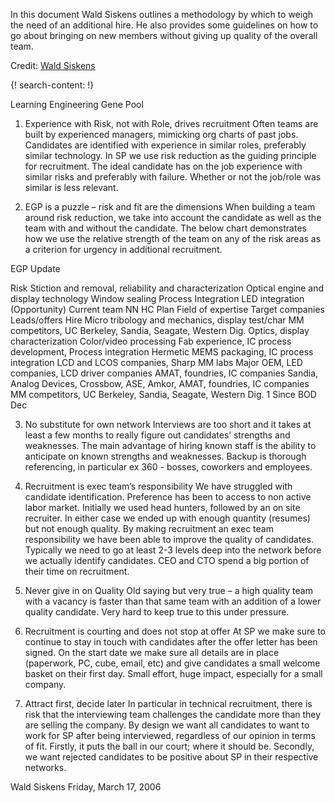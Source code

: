
In this document Wald Siskens outlines a methodology by which to weigh the need of an additional hire. He also provides some guidelines on how to go about bringing on new members without giving up quality of the overall team. 

Credit: [Wald Siskens](https://www.linkedin.com/in/wald-siskens-ph-d-33a2821/)


{! search-content: !}

Learning Engineering Gene Pool

1. Experience with Risk, not with Role, drives recruitment
Often teams are built by experienced managers, mimicking org charts of past jobs. Candidates are identified with experience in similar roles, preferably similar technology. In SP we use risk reduction as the guiding principle for recruitment. The ideal candidate has on the job experience with similar risks and preferably with failure. Whether or not the job/role was similar is less relevant.

2. EGP is a puzzle – risk and fit are the dimensions
When building a team around risk reduction, we take into account the candidate as well as the team with and without the candidate. The below chart demonstrates how we use the relative strength of the team on any of the risk areas as a criterion for urgency in additional recruitment. 

EGP Update

Risk
Stiction and removal, reliability and characterization
Optical engine and display technology
Window sealing
Process Integration
LED integration (Opportunity)
Current team
NN
HC Plan 
Field of expertise 
Target companies
Leads/offers
Hire
Micro tribology and mechanics, display test/char
MM competitors, UC Berkeley, Sandia, Seagate, Western Dig.
Optics, display characterization
Color/video processing
Fab experience, IC process development, Process integration
Hermetic MEMS packaging, IC process integration
LCD and LCOS companies, Sharp MM labs
Major OEM, LED companies, LCD driver companies
AMAT, foundries, IC companies
Sandia, Analog Devices, Crossbow, ASE, Amkor, AMAT, foundries, IC companies
MM competitors, UC Berkeley, Sandia, Seagate, Western Dig.
1 Since BOD Dec


3. No substitute for own network
Interviews are too short and it takes at least a few months to really figure out candidates’ strengths and weaknesses. The main advantage of hiring known staff is the ability to anticipate on known strengths and weaknesses. Backup is thorough referencing, in particular ex 360 - bosses, coworkers and employees.

4. Recruitment is exec team’s responsibility
We have struggled with candidate identification. Preference has been to access to non active labor market. Initially we used head hunters, followed by an on site recruiter. In either case we ended up with enough quantity (resumes) but not enough quality. By making recruitment an exec team responsibility we have been able to improve the quality of candidates. Typically we need to go at least 2-3 levels deep into the network before we actually identify candidates. CEO and CTO spend a big portion of their time on recruitment.

5. Never give in on Quality
Old saying but very true – a high quality team with a vacancy is faster than that same team with an addition of a lower quality candidate. Very hard to keep true to this under pressure.

6. Recruitment is courting and does not stop at offer
At SP we make sure to continue to stay in touch with candidates after the offer letter has been signed. On the start date we make sure all details are in place (paperwork, PC, cube, email, etc) and give candidates a small welcome basket on their first day. Small effort, huge impact, especially for a small company.

7. Attract first, decide later
In particular in technical recruitment, there is risk that the interviewing team challenges the candidate more than they are selling the company. By design we want all candidates to want to work for SP after being interviewed, regardless of our opinion in terms of fit. Firstly, it puts the ball in our court; where it should be. Secondly, we want rejected candidates to be positive about SP in their respective networks.


Wald Siskens
Friday, March 17, 2006

